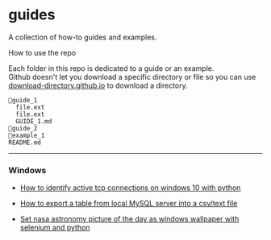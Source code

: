 # guides
A collection of how-to guides and examples.

<hr2>How to use the repo</h2>

Each folder in this repo is dedicated to a guide or an example.<br>
Github doesn't let you download a specific directory or file
so you can use <a href="https://download-directory.github.io/">download-directory.github.io</a> to download a directory.
```
📁guide_1
  file.ext
  file.ext
  GUIDE_1.md
📁guide_2
📁example_1
README.md
```
<hr>
<h3>Windows</h3>

* <a href="https://github.com/ip-repo/guides/blob/main/how-to-identify-active-tcp-connections/how-to-identify-active-tcp-connections.md">How to identify active tcp connections on windows 10 with python</a>

* <a href="https://github.com/ip-repo/guides/blob/main/export-sql-table-from-local-windows-server/export-sql-table-from-local-windows-server.md">How to export a table from local MySQL server into a csv/text file</a>

* <a href="https://github.com/ip-repo/guides/blob/main/astronomy-pic-of-the-day-as-windows-wallpaper/astronomy-pic-of-the-day-as-windows-wallpaper.md">Set nasa astronomy picture of the day as windows wallpaper with selenium and python</a>
